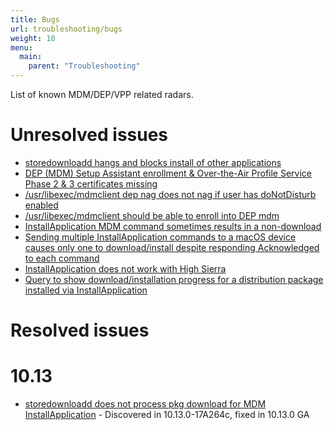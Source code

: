 ```yaml
---
title: Bugs
url: troubleshooting/bugs
weight: 10
menu:
  main:
    parent: "Troubleshooting"
---
```


List of known MDM/DEP/VPP related radars. 

# Unresolved issues
* [storedownloadd hangs and blocks install of other applications](https://openradar.appspot.com/26517261)  
* [DEP (MDM) Setup Assistant enrollment & Over-the-Air Profile Service Phase 2 & 3 certificates missing](https://openradar.appspot.com/radar?id=4957320861712384)
* [/usr/libexec/mdmclient dep nag does not nag if user has doNotDisturb enabled](https://openradar.appspot.com/35571322)
* [/usr/libexec/mdmclient should be able to enroll into DEP mdm](https://openradar.appspot.com/35295502)
* [InstallApplication MDM command sometimes results in a non-download](https://openradar.appspot.com/radar?id=6076949143224320)
* [Sending multiple InstallApplication commands to a macOS device causes only one to download/install despite responding Acknowledged to each command](https://openradar.appspot.com/radar?id=4927456712589312)
* [InstallApplication does not work with High Sierra](https://openradar.appspot.com/radar?id=4951049236381696)
* [Query to show download/installation progress for a distribution package installed via InstallApplication](https://openradar.appspot.com/radar?id=5039897077350400)

# Resolved issues

# 10.13
* [storedownloadd does not process pkg download for MDM InstallApplication](https://openradar.appspot.com/32601199) - Discovered in 10.13.0-17A264c, fixed in 10.13.0 GA